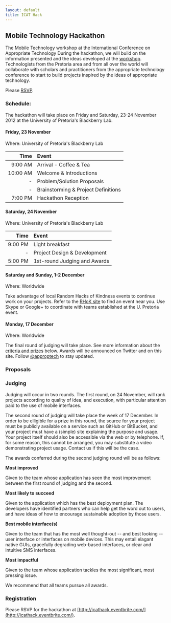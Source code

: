 ```yaml
---
layout: default
title: ICAT Hack
---
```



## Mobile Technology Hackathon

The Mobile Technology workshop at the International Conference on Appropriate Technology 
During the hackathon, we will build on the information presented and the ideas
developed at the [workshop](workshop.html). Technologists from the Pretoria area
and from all over the world will collaborate with scholars and practitioners
from the appropriate technology conference to start to build projects inspired
by the ideas of appropriate technology.

Please [RSVP](http://icathack.eventbrite.com/).



### Schedule:

The hackathon will take place on Friday and Saturday, 23-24 November 2012 at the
University of Pretoria's Blackberry Lab.

#### Friday, 23 November

Where: University of Pretoria's Blackberry Lab

  Time     | Event
----------:|:-------
  9:00 AM  | Arrival - Coffee & Tea
 10:00 AM  | Welcome & Introductions
    -      | Problem/Solution Proposals
    -      | Brainstorming & Project Definitions
  7:00 PM  | Hackathon Reception
  
#### Saturday, 24 November

Where: University of Pretoria's Blackberry Lab

  Time     | Event
----------:|:-------
  9:00 PM  | Light breakfast
    -      | Project Design & Development
  5:00 PM  | 1st-round Judging and Awards

#### Saturday and Sunday, 1-2 December

Where: Worldwide

Take advantage of local Random Hacks of Kindness events to continue work on your
projects. Refer to the [RHoK site](http://www.rhok.org/) to find an event near
you. Use Skype or Google+ to coordinate with teams established at the U.
Pretoria event.
  
#### Monday, 17 December

Where: Worldwide

The final round of judging will take place. See more information about the
[criteria and prizes](#Judging) below. Awards will be announced on Twitter and
on this site. Follow [@approptech](http://www.twitter.com/approptech/) to stay
updated.
  


### Proposals





### Judging

Judging will occur in two rounds. The first round, on 24 November, will rank
projects according to quality of idea, and execution, with particular attention
paid to the use of mobile interfaces.

The second round of judging will take place the week of 17 December. In order to
be elligible for a prize in this round, the source for your project must be publicly 
available on a service such as GitHub or BitBucket, and your project must have a
(simple) site explaining the purpose and usage. Your project itself should also be
accessible via the web or by telephone. If, for some reason, this cannot be arranged,
you may substitute a video demonstrating project usage.  Contact us if this will be 
the case.

The awards conferred during the second judging round will be as follows:

**Most improved**

Given to the team whose application has seen the most improvement between the
first round of judging and the second.

**Most likely to succeed**

Given to the application which has the best deployment plan. The developers have
identified partners who can help get the word out to users, and have ideas of
how to encourage sustainable adoption by those users.

**Best mobile interface(s)**

Given to the team that has the most well thought-out -- and best looking -- user
interface or interfaces on mobile devices. This may entail elagant native GUIs,
gracefully degrading web-based interfaces, or clear and intuitive SMS interfaces.

**Most impactful**

Given to the team whose application tackles the most significant, most pressing
issue.

We recommend that all teams pursue all awards.



### Registration

Please RSVP for the hackathon at [http://icathack.eventbrite.com/](http://icathack.eventbrite.com/).

